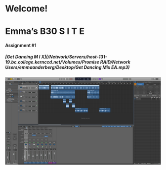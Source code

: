 # Welcome!

# Emma’s B30 S I T E

#### Assignment #1
##### [Get Dancing M I X](/Network/Servers/host-131-19.bc.college.kernccd.net/Volumes/Promise RAID/Network Users/emmaanderberg/Desktop/Get Dancing Mix EA.mp3)
 

![Overview Screendhot](/images/overviewSC.png)





